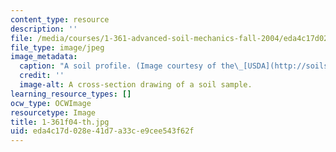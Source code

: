 ```yaml
---
content_type: resource
description: ''
file: /media/courses/1-361-advanced-soil-mechanics-fall-2004/eda4c17d028e41d7a33ce9cee543f62f_1-361f04-th.jpg
file_type: image/jpeg
image_metadata:
  caption: "A soil profile. (Image courtesy of the\_[USDA](http://soils.usda.gov/).)"
  credit: ''
  image-alt: A cross-section drawing of a soil sample.
learning_resource_types: []
ocw_type: OCWImage
resourcetype: Image
title: 1-361f04-th.jpg
uid: eda4c17d-028e-41d7-a33c-e9cee543f62f
---
```

